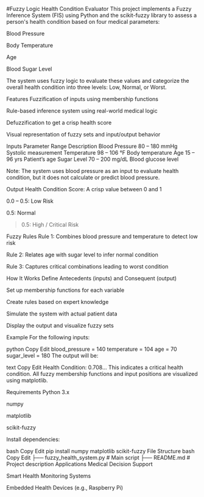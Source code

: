 #Fuzzy Logic Health Condition Evaluator
This project implements a Fuzzy Inference System (FIS) using Python and the scikit-fuzzy library to assess a person's health condition based on four medical parameters:

Blood Pressure

Body Temperature

Age

Blood Sugar Level

The system uses fuzzy logic to evaluate these values and categorize the overall health condition into three levels: Low, Normal, or Worst.

Features
Fuzzification of inputs using membership functions

Rule-based inference system using real-world medical logic

Defuzzification to get a crisp health score

Visual representation of fuzzy sets and input/output behavior

Inputs
Parameter	Range	Description
Blood Pressure	80 – 180 mmHg	Systolic measurement
Temperature	98 – 106 °F	Body temperature
Age	15 – 96 yrs	Patient’s age
Sugar Level	70 – 200 mg/dL	Blood glucose level

Note: The system uses blood pressure as an input to evaluate health condition, but it does not calculate or predict blood pressure.

Output
Health Condition Score: A crisp value between 0 and 1

0.0 – 0.5: Low Risk

0.5: Normal

> 0.5: High / Critical Risk

Fuzzy Rules
Rule 1: Combines blood pressure and temperature to detect low risk

Rule 2: Relates age with sugar level to infer normal condition

Rule 3: Captures critical combinations leading to worst condition

How It Works
Define Antecedents (inputs) and Consequent (output)

Set up membership functions for each variable

Create rules based on expert knowledge

Simulate the system with actual patient data

Display the output and visualize fuzzy sets

Example
For the following inputs:

python
Copy
Edit
blood_pressure = 140
temperature = 104
age = 70
sugar_level = 180
The output will be:

text
Copy
Edit
Health Condition: 0.708...
This indicates a critical health condition.
All fuzzy membership functions and input positions are visualized using matplotlib.

Requirements
Python 3.x

numpy

matplotlib

scikit-fuzzy

Install dependencies:

bash
Copy
Edit
pip install numpy matplotlib scikit-fuzzy
File Structure
bash
Copy
Edit
├── fuzzy_health_system.py    # Main script
├── README.md                 # Project description
Applications
Medical Decision Support

Smart Health Monitoring Systems

Embedded Health Devices (e.g., Raspberry Pi)
